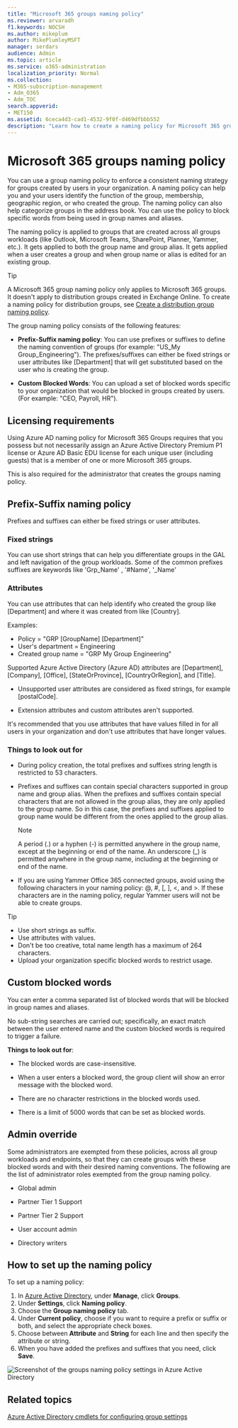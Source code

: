 ```yaml
---
title: "Microsoft 365 groups naming policy"
ms.reviewer: arvaradh
f1.keywords: NOCSH
ms.author: mikeplum
author: MikePlumleyMSFT
manager: serdars
audience: Admin
ms.topic: article
ms.service: o365-administration
localization_priority: Normal
ms.collection:
- M365-subscription-management
- Adm_O365
- Adm_TOC
search.appverid:
- MET150
ms.assetid: 6ceca4d3-cad1-4532-9f0f-d469dfbbb552
description: "Learn how to create a naming policy for Microsoft 365 groups."
---
```


# Microsoft 365 groups naming policy

You can use a group naming policy to enforce a consistent naming strategy for groups created by users in your organization. A naming policy can help you and your users identify the function of the group, membership, geographic region, or who created the group. The naming policy can also help categorize groups in the address book. You can use the policy to block specific words from being used in group names and aliases.

The naming policy is applied to groups that are created across all groups workloads (like Outlook, Microsoft Teams, SharePoint, Planner, Yammer, etc.). It gets applied to both the group name and group alias. It gets applied when a user creates a group and when group name or alias is edited for an existing group.

> [!TIP]
> A Microsoft 365 group naming policy only applies to Microsoft 365 groups. It doesn't apply to distribution groups created in Exchange Online. To create a naming policy for distribution groups, see [Create a distribution group naming policy](https://docs.microsoft.com/exchange/recipients-in-exchange-online/manage-distribution-groups/create-group-naming-policy).

The group naming policy consists of the following features:

- **Prefix-Suffix naming policy**: You can use prefixes or suffixes to define the naming convention of groups (for example: "US\_My Group\_Engineering"). The prefixes/suffixes can either be fixed strings or user attributes like [Department] that will get substituted based on the user who is creating the group.

- **Custom Blocked Words**: You can upload a set of blocked words specific to your organization that would be blocked in groups created by users. (For example: "CEO, Payroll, HR").

## Licensing requirements

Using Azure AD naming policy for Microsoft 365 Groups requires that you possess but not necessarily assign an Azure Active Directory Premium P1 license or Azure AD Basic EDU license for each unique user (including guests) that is a member of one or more Microsoft 365 groups.

This is also required for the administrator that creates the groups naming policy.

## Prefix-Suffix naming policy

Prefixes and suffixes can either be fixed strings or user attributes.

### Fixed strings

You can use short strings that can help you differentiate groups in the GAL and left navigation of the group workloads. Some of the common prefixes suffixes are keywords like 'Grp\_Name' , '\#Name', '\_Name'

### Attributes

You can use attributes that can help identify who created the group like [Department] and where it was created from like [Country].

Examples:

- Policy = "GRP [GroupName] [Department]"
- User's department = Engineering
- Created group name = "GRP My Group Engineering"

Supported Azure Active Directory (Azure AD) attributes are [Department], [Company], [Office], [StateOrProvince], [CountryOrRegion], and [Title].

- Unsupported user attributes are considered as fixed strings, for example [postalCode].

- Extension attributes and custom attributes aren't supported.

It's recommended that you use attributes that have values filled in for all users in your organization and don't use attributes that have longer values.

### Things to look out for

- During policy creation, the total prefixes and suffixes string length is restricted to 53 characters.

- Prefixes and suffixes can contain special characters supported in group name and group alias. When the prefixes and suffixes contain special characters that are not allowed in the group alias, they are only applied to the group name. So in this case, the prefixes and suffixes applied to group name would be different from the ones applied to the group alias.

  > [!NOTE]
  > A period (.) or a hyphen (-) is permitted anywhere in the group name, except at the beginning or end of the name. An underscore (_) is permitted anywhere in the group name, including at the beginning or end of the name.

- If you are using Yammer Office 365 connected groups, avoid using the following characters in your naming policy: @, \#, \[, \], \<, and \>. If these characters are in the naming policy, regular Yammer users will not be able to create groups.

> [!Tip]
> - Use short strings as suffix.
> - Use attributes with values.
> - Don't be too creative, total name length has a maximum of 264 characters.
> - Upload your organization specific blocked words to restrict usage.

## Custom blocked words

You can enter a comma separated list of blocked words that will be blocked in group names and aliases.

No sub-string searches are carried out; specifically, an exact match between the user entered name and the custom blocked words is required to trigger a failure.

**Things to look out for**:

- The blocked words are case-insensitive.

- When a user enters a blocked word, the group client will show an error message with the blocked word.

- There are no character restrictions in the blocked words used.

- There is a limit of 5000 words that can be set as blocked words.

## Admin override

Some administrators are exempted from these policies, across all group workloads and endpoints, so that they can create groups with these blocked words and with their desired naming conventions. The following are the list of administrator roles exempted from the group naming policy.

- Global admin

- Partner Tier 1 Support

- Partner Tier 2 Support

- User account admin

- Directory writers

## How to set up the naming policy

To set up a naming policy:

1. In [Azure Active Directory](https://aad.portal.azure.com), under **Manage**, click **Groups**.
2. Under **Settings**, click **Naming policy**.
3. Choose the **Group naming policy** tab.
4. Under **Current policy**, choose if you want to require a prefix or suffix or both, and select the appropriate check boxes.
5. Choose between **Attribute** and **String** for each line and then specify the attribute or string.
6. When you have added the prefixes and suffixes that you need, click **Save**.

![Screenshot of the groups naming policy settings in Azure Active Directory](../media/groups-naming-policy-azure.png)

## Related topics

[Azure Active Directory cmdlets for configuring group settings](https://go.microsoft.com/fwlink/?linkid=868341)
